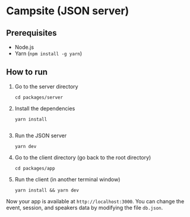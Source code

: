 # Campsite (JSON server)

## Prerequisites
- Node.js
- Yarn (`npm install -g yarn`)

## How to run
1. Go to the server directory
    ```
    cd packages/server
    ```

1. Install the dependencies
    ```
    yarn install
    ```

    ```

2. Run the JSON server
    ```
    yarn dev
    ```
   
2. Go to the client directory (go back to the root directory)
   ```
   cd packages/app
   ```

3. Run the client (in another terminal window)
    ```
    yarn install && yarn dev
    ```

Now your app is available at `http://localhost:3000`. You can change the event, session, and speakers data by modifying
 the file `db.json`.
